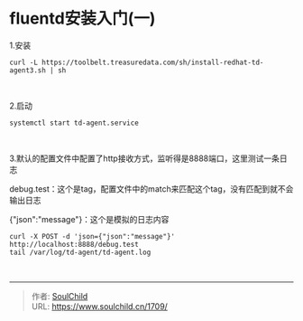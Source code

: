 # fluentd安装入门(一)

<!--more-->
1.安装
<pre class="pure-highlightjs"><code class="null">curl -L https://toolbelt.treasuredata.com/sh/install-redhat-td-agent3.sh | sh</code></pre>
&nbsp;

2.启动
<pre class="pure-highlightjs"><code class="null">systemctl start td-agent.service</code></pre>
&nbsp;

3.默认的配置文件中配置了http接收方式，监听得是8888端口，这里测试一条日志

debug.test：这个是tag，配置文件中的match来匹配这个tag，没有匹配到就不会输出日志

{"json":"message"}：这个是模拟的日志内容
<pre class="pure-highlightjs"><code class="null">curl -X POST -d 'json={"json":"message"}' http://localhost:8888/debug.test
tail /var/log/td-agent/td-agent.log</code></pre>
&nbsp;


---

> 作者: [SoulChild](https://www.soulchild.cn)  
> URL: https://www.soulchild.cn/1709/  

